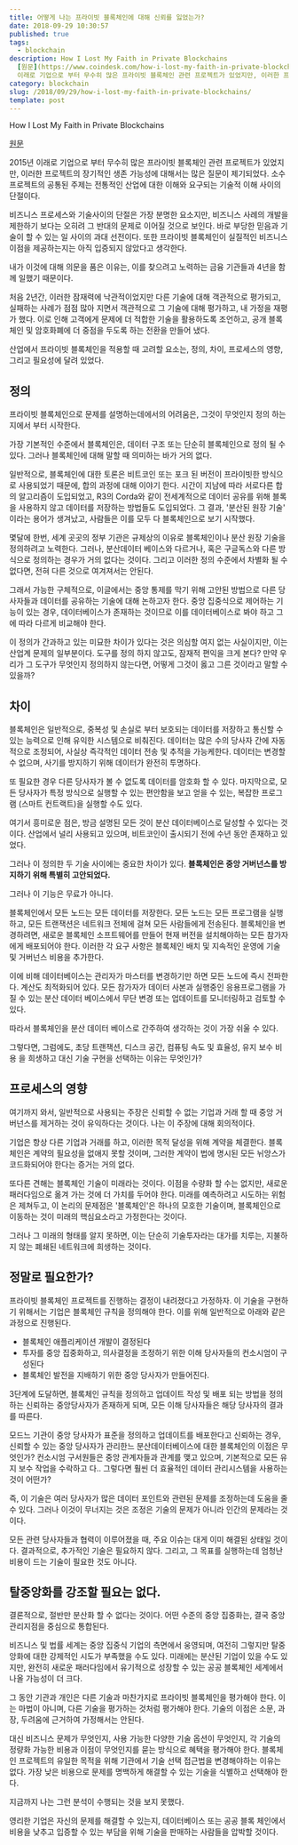 ```yaml
---
title: 어떻게 나는 프라이빗 블록체인에 대해 신뢰를 잃었는가?
date: 2018-09-29 10:30:57
published: true
tags:
  - blockchain
description: How I Lost My Faith in Private Blockchains
  [원문](https://www.coindesk.com/how-i-lost-my-faith-in-private-blockchains/)  2015년
  이래로 기업으로 부터 무수히 많은 프라이빗 블록체인 관련 프로젝트가 있었지만, 이러한 프로젝트의 장기적인 생존 가능성에 대해서는 많은...
category: blockchain
slug: /2018/09/29/how-i-lost-my-faith-in-private-blockchains/
template: post
---
```


How I Lost My Faith in Private Blockchains

[원문](https://www.coindesk.com/how-i-lost-my-faith-in-private-blockchains/)

2015년 이래로 기업으로 부터 무수히 많은 프라이빗 블록체인 관련 프로젝트가 있었지만, 이러한 프로젝트의 장기적인 생존 가능성에 대해서는 많은 질문이 제기되었다. 소수 프로젝트의 공통된 주제는 전통적인 산업에 대한 이해와 요구되는 기술적 이해 사이의 단절이다.

비즈니스 프로세스와 기술사이의 단절은 가장 분명한 요소지만, 비즈니스 사례의 개발을 제한하기 보다는 오히려 그 반대의 문제로 이어질 것으로 보인다. 바로 부당한 믿음과 기술이 할 수 있는 일 사이의 과대 선전이다. 또한 프라이빗 블록체인이 실질적인 비즈니스 이점을 제공하는지는 아직 입증되지 않았다고 생각한다.

내가 이것에 대해 의문을 품은 이유는, 이를 찾으려고 노력하는 금융 기관들과 4년을 함께 일했기 때문이다.

처음 2년간, 이러한 잠재력에 낙관적이었지만 다른 기술에 대해 객관적으로 평가되고, 실패하는 사례가 점점 많아 지면서 객관적으로 그 기술에 대해 평가하고, 내 가정을 재평가 했다. 이로 인해 고객에게 문제에 더 적합한 기술을 활용하도록 조언하고, 공개 블록체인 및 암호화폐에 더 중점을 두도록 하는 전환을 만들어 냈다.

산업에서 프라이빗 블록체인을 적용할 때 고려할 요소는, 정의, 차이, 프로세스의 영향, 그리고 필요성에 달려 있었다.

## 정의

프라이빗 블록체인으로 문제를 설명하는데에서의 어려움은, 그것이 무엇인지 정의 하는지에서 부터 시작한다.

가장 기본적인 수준에서 블록체인은, 데이터 구조 또는 단순히 블록체인으로 정의 될 수 있다. 그러나 블록체인에 대해 말할 때 의미하는 바가 거의 없다.

일반적으로, 블록체인에 대한 토론은 비트코인 또는 포크 된 버전이 프라이빗한 방식으로 사용되었기 때문에, 합의 과정에 대해 이야기 한다. 시간이 지남에 따라 서로다른 합의 알고리즘이 도입되었고, R3의 Corda와 같이 전세계적으로 데이터 공유를 위해 블록을 사용하지 않고 데이터를 저장하는 방법들도 도입되었다. 그 결과, '분산된 원장 기술' 이라는 용어가 생겨났고, 사람들은 이를 모두 다 블록체인으로 보기 시작했다.

몇달에 한번, 세계 곳곳의 정부 기관은 규제상의 이유로 블록체인이나 분산 원장 기술을 정의하려고 노력한다. 그러나, 분산데이터 베이스와 다르거나, 혹은 구글독스와 다른 방식으로 정의하는 경우가 거의 없다는 것이다. 그리고 이러한 정의 수준에서 차별화 될 수 없다면, 전혀 다른 것으로 여겨져서는 안된다.

그래서 가능한 구체적으로, 이글에서는 중앙 통제를 막기 위해 고안된 방법으로 다른 당사자들과 데이터를 공유하는 기술에 대해 논하고자 한다. 중앙 집중식으로 제어하는 기능이 있는 경우, 데이터베이스가 존재하는 것이므로 이를 데이터베이스로 봐야 하고 그에 따라 다르게 비교해야 한다.

이 정의가 간과하고 있는 미묘한 차이가 있다는 것은 의심할 여지 없는 사실이지만, 이는 산업계 문제의 일부분이다. 도구를 정의 하지 않고도, 잠재적 편익을 크게 본다? 만약 우리가 그 도구가 무엇인지 정의하지 않는다면, 어떻게 그것이 옳고 그른 것이라고 말할 수 있을까?

## 차이

블록체인은 일반적으로, 중복성 및 손실로 부터 보호되는 데이터를 저장하고 통신할 수 있는 능력으로 인해 유익한 시스템으로 비춰진다. 데이터는 많은 수의 당사자 간에 자동적으로 조정되어, 사실상 즉각적인 데이터 전송 및 추적을 가능케한다. 데이터는 변경할 수 없으며, 사기를 방지하기 위해 데이터가 완전히 투명하다.

또 필요한 경우 다른 당사자가 볼 수 없도록 데이터를 암호화 할 수 있다. 마지막으로, 모든 당사자가 특정 방식으로 실행할 수 있는 편안함을 보고 얻을 수 있는, 복잡한 프로그램 (스마트 컨트랙트)을 실행할 수도 있다.

여기서 흥미로운 점은, 방금 설명된 모든 것이 분산 데이터베이스로 달성할 수 있다는 것이다. 산업에서 널리 사용되고 있으며, 비트코인이 출시되기 전에 수년 동안 존재하고 있었다.

그러나 이 정의한 두 기술 사이에는 중요한 차이가 있다. **블록체인은 중앙 거버넌스를 방지하기 위해 특별히 고안되었다.**

그러나 이 기능은 무료가 아니다.

블록체인에서 모든 노드는 모든 데이터를 저장한다. 모든 노드는 모든 프로그램을 실행하고, 모든 트랜잭션은 네트워크 전체에 걸쳐 모든 사람들에게 전송된다. 블록체인을 변경하려면, 새로운 블록체인 소프트웨어를 만들어 현재 버전을 설치해야하는 모든 참가자에게 배포되어야 한다. 이러한 각 요구 사항은 블록체인 배치 및 지속적인 운영에 기술 및 거버넌스 비용을 추가한다.

이에 비해 데이터베이스는 관리자가 마스터를 변경하기만 하면 모든 노드에 즉시 전파한다. 계산도 최적화되어 있다. 모든 참가자가 데이터 사본과 실행중인 응용프로그램을 가질 수 있는 분산 데이터 베이스에서 무단 변경 또는 업데이트를 모니터링하고 검토할 수 있다.

따라서 블록체인을 분산 데이터 베이스로 간주하여 생각하는 것이 가장 쉬울 수 있다.

그렇다면, 그럼에도, 초당 트랜잭션, 디스크 공간, 컴퓨팅 속도 및 효율성, 유지 보수 비용 을 희생하고 대신 기술 구현을 선택하는 이유는 무엇인가?

## 프로세스의 영향

여기까지 와서, 일반적으로 사용되는 주장은 신뢰할 수 없는 기업과 거래 할 때 중앙 거버넌스를 제거하는 것이 유익하다는 것이다. 나는 이 주장에 대해 회의적이다.

기업은 항상 다른 기업과 거래를 하고, 이러한 목적 달성을 위해 계약을 체결한다. 블록체인은 계약의 필요성을 없애지 못할 것이며, 그러한 계약이 법에 명시된 모든 뉘앙스가 코드화되어야 한다는 증거는 거의 없다.

또다른 견해는 블록체인 기술이 미래라는 것이다. 이점을 수량화 할 수는 없지만, 새로운 패러다임으로 옮겨 가는 것에 더 가치를 두어야 한다. 미래를 예측하려고 시도하는 위험은 제쳐두고, 이 논리의 문제점은 '블록체인'은 하나의 모호한 기술이며, 블록체인으로 이동하는 것이 미래의 핵심요소라고 가정한다는 것이다.

그러나 그 미래의 형태를 알지 못하면, 이는 단순히 기술투자라는 대가를 치루는, 지불하지 않는 폐쇄된 네트워크에 희생하는 것이다.

## 정말로 필요한가?

프라이빗 블록체인 프로젝트를 진행하는 결정이 내려졌다고 가정하자. 이 기술을 구현하기 위해서는 기업은 블록체인 규칙을 정의해야 한다. 이를 위해 일반적으로 아래와 같은 과정으로 진행된다.

- 블록체인 애플리케이션 개발이 결정된다
- 투자를 중앙 집중화하고, 의사결정을 조정하기 위한 이해 당사자들의 컨소시엄이 구성된다
- 블록체인 발전을 지배하기 위한 중앙 당사자가 만들어진다.

3단계에 도달하면, 블록체인 규칙을 정의하고 업데이트 작성 및 배포 되는 방법을 정의하는 신뢰하는 중앙당사자가 존재하게 되며, 모든 이해 당사자들은 해당 당사자의 결과를 따른다.

모드느 기관이 중앙 당사자가 표준을 정의하고 업데이트를 배포한다고 신뢰하는 경우, 신뢰할 수 있는 중앙 당사자가 관리한느 분산데이터베이스에 대한 블록체인의 이점은 무엇인가? 컨소시엄 구서원들은 중앙 관계자들과 관계를 맺고 있으며, 기본적으로 모든 유지 보수 작업을 수락하고 다.. 그렇다면 훨씬 더 효율적인 데이터 관리시스템을 사용하는 것이 어떤가?

즉, 이 기술은 여러 당사자가 많은 데이터 포인트와 관련된 문제를 조정하는데 도움을 줄 수 있다. 그러나 이것이 무너지는 것은 조정은 기술의 문제가 아니라 인간의 문제라는 것이다.

모든 관련 당사자들과 협력이 이루어졌을 때, 주요 이슈는 대게 이미 해결된 상태일 것이다. 결과적으로, 추가적인 기술은 필요하지 않다. 그리고, 그 목표를 실행하는데 엄청난 비용이 드는 기술이 필요한 것도 아니다.

## 탈중앙화를 강조할 필요는 없다.

결론적으로, 절반만 분산화 할 수 없다는 것이다. 어떤 수준의 중앙 집중화는, 결국 중앙 관리지점을 중심으로 통합된다.

비즈니스 및 법률 세계는 중앙 집중식 기업의 측면에서 웅영되며, 여전히 그렇지만 탈중앙화에 대한 강제적인 시도가 부족했을 수도 있다. 미래에는 분산된 기업이 있을 수도 있지만, 완전히 새로운 패러다임에서 유기적으로 성장할 수 있는 공공 블록체인 세계에서 나올 가능성이 더 크다.

그 동안 기관과 개인은 다른 기술과 마찬가지로 프라이빗 블록체인을 평가해야 한다. 이는 마법이 아니며, 다른 기술을 평가하는 것처럼 평가해야 한다. 기술의 이점은 소문, 과장, 두려움에 근거하여 가정해서는 안된다.

대신 비즈니스 문제가 무엇인지, 사용 가능한 다양한 기술 옵션이 무엇인지, 각 기술의 정량화 가능한 비용과 이점이 무엇인지를 묻는 방식으로 혜택을 평가해야 한다. 블록체인 프로젝트의 유일한 목적을 위해 기관에서 기술 선택 접근법을 변경해야하는 이유는 없다. 가장 낮은 비용으로 문제를 명백하게 해결할 수 있는 기술을 식별하고 선택해야 한다.

지금까지 나는 그런 분석이 수행되는 것을 보지 못했다.

영리한 기업은 자신의 문제를 해결할 수 있는지, 데이터베이스 또는 공공 블록 체인에서 비용을 낮추고 입증할 수 있는 부담을 위해 기술을 판매하는 사람들을 압박할 것이다.
